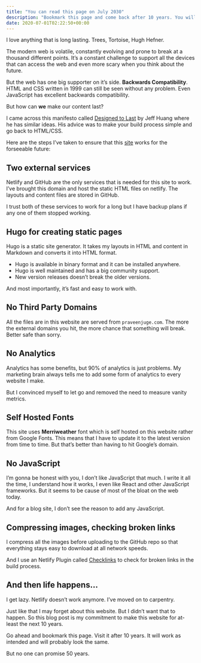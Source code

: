 ```yaml
---
title: "You can read this page on July 2030"
description: "Bookmark this page and come back after 10 years. You will see the same page with same content. But what about after 50 years? After 100? Will the browser you bookmarked this page work after 100 years?"
date: 2020-07-01T02:22:50+00:00
---
```


I love anything that is long lasting. Trees, Tortoise, Hugh Hefner.

The modern web is volatile, constantly evolving and prone to break at a thousand different points. It’s a constant challenge to support all the devices that can access the web and even more scary when you think about the future.

But the web has one big supporter on it’s side. **Backwards Compatibility**. HTML and CSS written in 1999 can still be seen without any problem. Even JavaScript has excellent backwards compatibility.

But how can **we** make our content last?

I came across this manifesto called [Designed to Last](https://jeffhuang.com/designed_to_last/) by Jeff Huang where he has similar ideas. His advice was to make your build process simple and go back to HTML/CSS.

Here are the steps I’ve taken to ensure that this [site](https://praveenjuge.com) works for the forseeable future:

## Two external services

Netlify and GitHub are the only services that is needed for this site to work. I’ve brought this domain and host the static HTML files on netlify. The layouts and content files are stored in GitHub.

I trust both of these services to work for a long but I have backup plans if any one of them stopped working.

## Hugo for creating static pages

Hugo is a static site generator. It takes my layouts in HTML and content in Markdown and converts it into HTML format.

- Hugo is available in binary format and it can be installed anywhere.
- Hugo is well maintained and has a big community support.
- New version releases doesn’t break the older versions.

And most importantly, it’s fast and easy to work with.

## No Third Party Domains

All the files are in this website are served from `praveenjuge.com`. The more the external domains you hit, the more chance that something will break. Better safe than sorry.

## No Analytics

Analytics has some benefits, but 90% of analytics is just problems. My marketing brain always tells me to add some form of analytics to every website I make.

But I convinced myself to let go and removed the need to measure vanity metrics.

## Self Hosted Fonts

This site uses **Merriweather** font which is self hosted on this website rather from Google Fonts. This means that I have to update it to the latest version from time to time. But that’s better than having to hit Google’s domain.

## No JavaScript

I’m gonna be honest with you, I don’t like JavaScript that much. I write it all the time, I understand how it works, I even like React and other JavaScript frameworks. But it seems to be cause of most of the bloat on the web today.

And for a blog site, I don’t see the reason to add any JavaScript.

## Compressing images, checking broken links

I compress all the images before uploading to the GitHub repo so that everything stays easy to download at all network speeds.

And I use an Netlify Plugin called [Checklinks](https://github.com/munter/netlify-plugin-checklinks#readme) to check for broken links in the build process.

## And then life happens...

I get lazy. Netlify doesn’t work anymore. I’ve moved on to carpentry.

Just like that I may forget about this website. But I didn’t want that to happen. So this blog post is my commitment to make this website for at-least the next 10 years.

Go ahead and bookmark this page. Visit it after 10 years. It will work as intended and will probably look the same.

But no one can promise 50 years.

